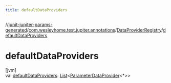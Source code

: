 ```yaml
---
title: defaultDataProviders
---
```

//[junit-jupiter-params-generated](../../../index.html)/[com.wesleyhome.test.jupiter.annotations](../index.html)/[DataProviderRegistry](index.html)/[defaultDataProviders](default-data-providers.html)



# defaultDataProviders



[jvm]\
val [defaultDataProviders](default-data-providers.html): [List](https://kotlinlang.org/api/latest/jvm/stdlib/kotlin.collections/-list/index.html)&lt;[ParameterDataProvider](../../com.wesleyhome.test.jupiter.provider/-parameter-data-provider/index.html)&lt;*&gt;&gt;




